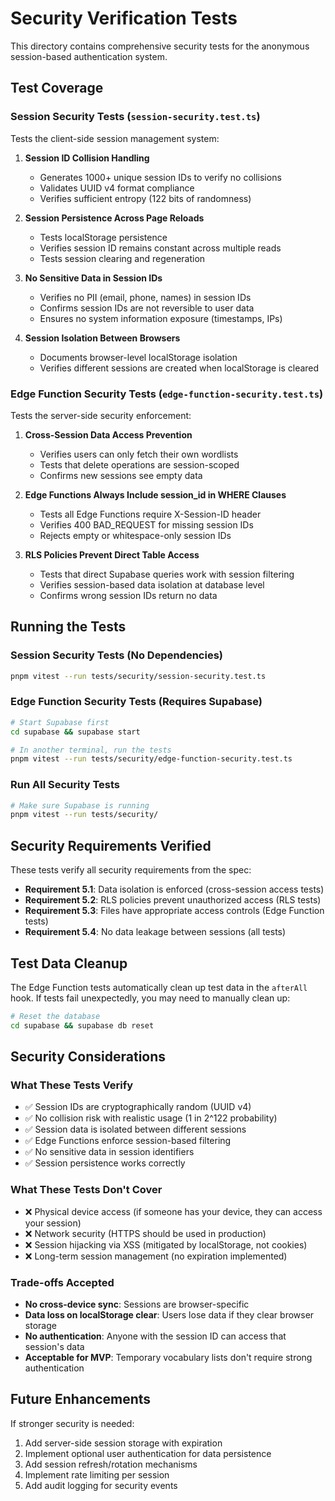 # Security Verification Tests

This directory contains comprehensive security tests for the anonymous session-based authentication system.

## Test Coverage

### Session Security Tests (`session-security.test.ts`)
Tests the client-side session management system:

1. **Session ID Collision Handling**
   - Generates 1000+ unique session IDs to verify no collisions
   - Validates UUID v4 format compliance
   - Verifies sufficient entropy (122 bits of randomness)

2. **Session Persistence Across Page Reloads**
   - Tests localStorage persistence
   - Verifies session ID remains constant across multiple reads
   - Tests session clearing and regeneration

3. **No Sensitive Data in Session IDs**
   - Verifies no PII (email, phone, names) in session IDs
   - Confirms session IDs are not reversible to user data
   - Ensures no system information exposure (timestamps, IPs)

4. **Session Isolation Between Browsers**
   - Documents browser-level localStorage isolation
   - Verifies different sessions are created when localStorage is cleared

### Edge Function Security Tests (`edge-function-security.test.ts`)
Tests the server-side security enforcement:

1. **Cross-Session Data Access Prevention**
   - Verifies users can only fetch their own wordlists
   - Tests that delete operations are session-scoped
   - Confirms new sessions see empty data

2. **Edge Functions Always Include session_id in WHERE Clauses**
   - Tests all Edge Functions require X-Session-ID header
   - Verifies 400 BAD_REQUEST for missing session IDs
   - Rejects empty or whitespace-only session IDs

3. **RLS Policies Prevent Direct Table Access**
   - Tests that direct Supabase queries work with session filtering
   - Verifies session-based data isolation at database level
   - Confirms wrong session IDs return no data

## Running the Tests

### Session Security Tests (No Dependencies)
```bash
pnpm vitest --run tests/security/session-security.test.ts
```

### Edge Function Security Tests (Requires Supabase)
```bash
# Start Supabase first
cd supabase && supabase start

# In another terminal, run the tests
pnpm vitest --run tests/security/edge-function-security.test.ts
```

### Run All Security Tests
```bash
# Make sure Supabase is running
pnpm vitest --run tests/security/
```

## Security Requirements Verified

These tests verify all security requirements from the spec:

- **Requirement 5.1**: Data isolation is enforced (cross-session access tests)
- **Requirement 5.2**: RLS policies prevent unauthorized access (RLS tests)
- **Requirement 5.3**: Files have appropriate access controls (Edge Function tests)
- **Requirement 5.4**: No data leakage between sessions (all tests)

## Test Data Cleanup

The Edge Function tests automatically clean up test data in the `afterAll` hook. If tests fail unexpectedly, you may need to manually clean up:

```bash
# Reset the database
cd supabase && supabase db reset
```

## Security Considerations

### What These Tests Verify
- ✅ Session IDs are cryptographically random (UUID v4)
- ✅ No collision risk with realistic usage (1 in 2^122 probability)
- ✅ Session data is isolated between different sessions
- ✅ Edge Functions enforce session-based filtering
- ✅ No sensitive data in session identifiers
- ✅ Session persistence works correctly

### What These Tests Don't Cover
- ❌ Physical device access (if someone has your device, they can access your session)
- ❌ Network security (HTTPS should be used in production)
- ❌ Session hijacking via XSS (mitigated by localStorage, not cookies)
- ❌ Long-term session management (no expiration implemented)

### Trade-offs Accepted
- **No cross-device sync**: Sessions are browser-specific
- **Data loss on localStorage clear**: Users lose data if they clear browser storage
- **No authentication**: Anyone with the session ID can access that session's data
- **Acceptable for MVP**: Temporary vocabulary lists don't require strong authentication

## Future Enhancements

If stronger security is needed:
1. Add server-side session storage with expiration
2. Implement optional user authentication for data persistence
3. Add session refresh/rotation mechanisms
4. Implement rate limiting per session
5. Add audit logging for security events
